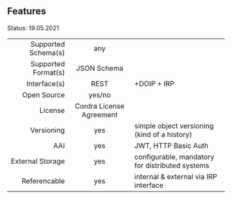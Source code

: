 ## Features

Status: 19.05.2021

|                     |            |          |
| -------------------:| :--------: | :------- |
| Supported Schema(s) |  any       |          |
| Supported Format(s) |  JSON Schema |          |
| Interface(s)        | REST       | +DOIP + IRP|
| Open Source         | yes/no     |          |
| License             | Cordra License Agreement   |          |
| Versioning          | yes        | simple object versioning (kind of a history)          |
| AAI                 | yes     | JWT, HTTP Basic Auth  |
| External Storage    | yes        | configurable, mandatory for distributed systems      |
| Referencable        | yes        | internal & external via IRP interface         |


